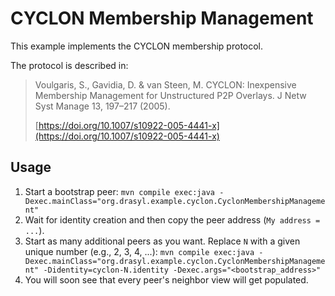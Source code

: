 # CYCLON Membership Management

This example implements the CYCLON membership protocol.

The protocol is described in:
> Voulgaris, S., Gavidia, D. & van Steen, M. CYCLON: Inexpensive Membership Management for
> Unstructured P2P Overlays. J Netw Syst Manage 13, 197–217 (2005).
> 
> [https://doi.org/10.1007/s10922-005-4441-x](https://doi.org/10.1007/s10922-005-4441-x)

## Usage

1. Start a bootstrap
   peer: `mvn compile exec:java -Dexec.mainClass="org.drasyl.example.cyclon.CyclonMembershipManagement"`
2. Wait for identity creation and then copy the peer address (`My address = ...`).
3. Start as many additional peers as you want. Replace `N` with a given unique number (e.g.,
   2, 3, 4, ...): `mvn compile exec:java -Dexec.mainClass="org.drasyl.example.cyclon.CyclonMembershipManagement" -Didentity=cyclon-N.identity -Dexec.args="<bootstrap_address>"`
4. You will soon see that every peer's neighbor view will get populated.
